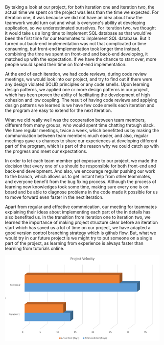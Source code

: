 By taking a look at our project, for both iteration one and iteration two, the actual time we spent on the project was less than the time we expected. For iteration one, it was because we did not have an idea about how the teamwork would turn out and what is everyone's ability at developing application, so we underestimated ourselves. For iteration two, we thought it would take us a long time to implement SQL database as that would've been the first time for our teammates to implement SQL database. But it turned out back-end implementation was not that complicated or time consuming, but front-end implementation took longer time instead, combining the time we spent on front-end and back-end developing, it matched up with the expectation. If we have the chance to start over, more people would spend their time on front-end implementation.

At the end of each iteration, we had code reviews, during code review meetings, we would look into our project, and try to find out if there were any design violated SOLID principles or any code smells. Upon learning design patterns, we applied one or more design patterns in our project, which has been proven the ablity of facilitating the development of high cohesion and low coupling. The result of having code reviews and applying design patterns we learned is we have few code smells each iteration and the program are easy to extend for the next iteration.

What we did really well was the cooperation between team members, different from many groups, who would spent time chatting through slack. We have regular meetings, twice a week, which benefitted us by making the communication between team members much easier, and also, regular meetings gave us chances to share our experiences at developing different part of the program, which is part of the reason why we could catch up with the progress and meet our expectations.

In order to let each team member get exposure to our project, we made the decision that every one of us should be responsible for both front-end and back-end development. And also, we encourage regular pushing our work to the branch, which allows us to get instant help from other teammates, and everyone benefit from the bug fixing process. Although the process of learning new knowledges took some time, making sure every one is on board and be able to diagnose problems in the code made it possible for us to move forward even faster in the next iteration.

Apart from regular and effective commnication, our meeting for teammates explaining their ideas about implementing each part of the in details has also benefited us. In the transition from iteration one to iteration two, we learned the importance of making project structure clear before an iteration start which has saved us a lot of time on our project, we have adapted a good version control branching strategy which is github flow. But, what we would try in our future project is we might try to put someone on a single part of the project, as learning from experience is always faster than learning from tutorials online.

![image](project-velocity.png)